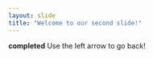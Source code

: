 ```yaml
---
layout: slide
title: "Welcome to our second slide!"
---
```

**completed**
Use the left arrow to go back!
